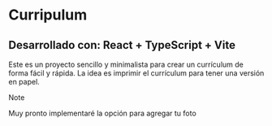 # Curripulum
## Desarrollado con: React + TypeScript + Vite

Este es un proyecto sencillo y minimalista para crear un currículum de forma fácil y rápida. La idea es imprimir el currículum para tener una versión en papel.

> [!NOTE]  
> Muy pronto implementaré la opción para agregar tu foto
